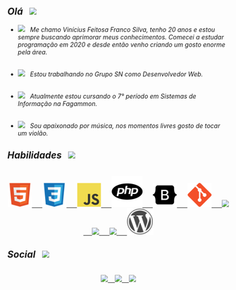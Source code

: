 ## *Olá* &nbsp; <img src="https://raw.githubusercontent.com/iampavangandhi/iampavangandhi/master/gifs/Hi.gif" width="30px"> 

- <img width="25" src="https://user-images.githubusercontent.com/75453961/118221132-6e417180-b453-11eb-9180-2fcbfea55ee5.gif"> &nbsp; *Me chamo Vinícius Feitosa Franco Silva, tenho 20 anos e estou sempre buscando aprimorar meus conhecimentos. Comecei a estudar programação em 2020 e desde então venho criando um gosto enorme pela área.* <br/><br/>

- <img width="25" src="https://user-images.githubusercontent.com/75453961/118221337-caa49100-b453-11eb-8aed-9762ff830a46.gif"> &nbsp; *Estou trabalhando no Grupo SN como Desenvolvedor Web.* <br/><br/>

- <img width="25" src="https://user-images.githubusercontent.com/75453961/118221549-38e95380-b454-11eb-8792-eb2bd6fcd974.gif"> &nbsp; *Atualmente estou cursando o 7° período em Sistemas de Informação na Fagammon.* <br/><br/>

- <img width="25" src="https://user-images.githubusercontent.com/75453961/118222253-a0ec6980-b455-11eb-8ead-06363afc3965.gif"> &nbsp; *Sou apaixonado por música, nos momentos livres gosto de tocar um violão.*


## *Habilidades* &nbsp; <img width="40" src="https://user-images.githubusercontent.com/75453961/118220101-36d1c580-b451-11eb-9eda-9f53643378e0.gif">

<div align="center" style="display: inline_block"> <br>
  
  <a href="https://github.com/Feitosa-V">
  
   <img width="55" src="https://raw.githubusercontent.com/devicons/devicon/master/icons/html5/html5-original.svg">
   &nbsp;&nbsp;&nbsp;&nbsp; 
   <img width="55" src="https://raw.githubusercontent.com/devicons/devicon/master/icons/css3/css3-original.svg">
   &nbsp;&nbsp;&nbsp;&nbsp;
   <img width="55" src="https://raw.githubusercontent.com/devicons/devicon/master/icons/javascript/javascript-original.svg">
   &nbsp;&nbsp;&nbsp;&nbsp;
   <img width="70" src="https://raw.githubusercontent.com/devicons/devicon/master/icons/php/php-plain.svg">
   &nbsp;&nbsp;&nbsp;&nbsp;
   <img width="55" src="https://raw.githubusercontent.com/devicons/devicon/master/icons/bootstrap/bootstrap-plain.svg">
   &nbsp;&nbsp;&nbsp;&nbsp;   
   <img width="55" src="https://raw.githubusercontent.com/devicons/devicon/master/icons/git/git-original.svg">
   &nbsp;&nbsp;&nbsp;&nbsp;
   <img width="60" src="https://cdn.jsdelivr.net/gh/devicons/devicon/icons/codeigniter/codeigniter-plain.svg" />
   &nbsp;&nbsp;&nbsp;&nbsp;
   <img width="60" src="https://cdn.jsdelivr.net/gh/devicons/devicon/icons/jquery/jquery-plain.svg" />
   &nbsp;&nbsp;&nbsp;&nbsp;
   <img width="60" src="https://cdn.jsdelivr.net/gh/devicons/devicon/icons/mysql/mysql-plain.svg" />
   &nbsp;&nbsp;&nbsp;&nbsp;
   <img width="60" src="https://raw.githubusercontent.com/devicons/devicon/master/icons/wordpress/wordpress-plain.svg">

  
  </a>
</div>


## *Social* &nbsp; <img width="40" src="https://user-images.githubusercontent.com/75453961/118220271-b069b380-b451-11eb-81ad-27bfce7f6292.gif">

<div align="center"><br>
  
  <a href="https://www.linkedin.com/in/feitosa-v/">  
      <img src="https://img.shields.io/badge/LinkedIn-0077B5?style=for-the-badge&logo=linkedin&logoColor=white">
      &nbsp;&nbsp;
  </a>

  <a  href="https://www.instagram.com/feitosa.vinicius/">
      <img  src="https://img.shields.io/badge/Instagram-832de8?style=for-the-badge&logo=instagram&logoColor=white" >
      &nbsp;&nbsp;
  </a> 
    
   <a href="mailto:vifesi4321@gmail.com?subject=Olá%20">
      <img src="https://img.shields.io/badge/Gmail-c14438?style=for-the-badge&logo=Gmail&logoColor=white&link=">
   </a>
  
</div>
